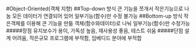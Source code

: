 #Object-Oriented(객체 지향)
##Top-down 방식
큰 기능을 쪼개서 작은기능으로 나눔
모든 데이터가 연결되어 있어 일부기능(함수)만 수정 불가능
##Bottom-up 방식
작은객체를 이용해 큰 기능을 만듦
객체(함수와데이터)로 나눠 일부기능(함수)만 수정가능
#####장점
유지보수가 용이, 가독성 높음, 재사용성 좋음, 테스트 쉬움
#####단점
설계 어려움, 작은규모 프로그램에 부적함, 임베디드 분야에 부적합
